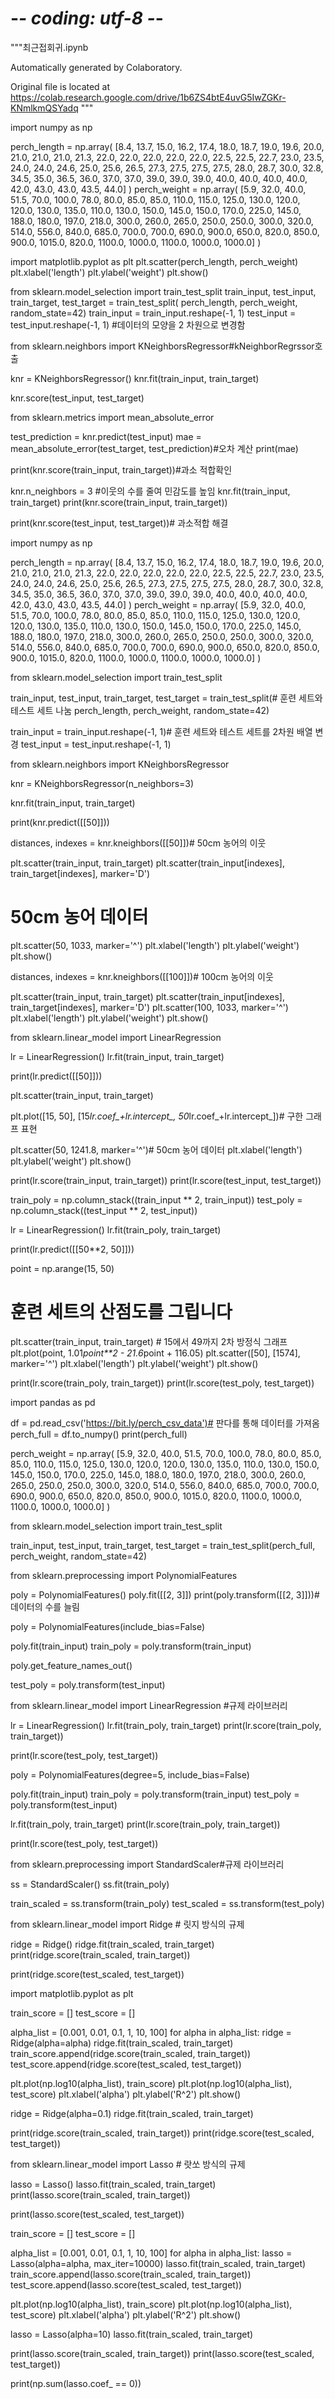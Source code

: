 # -*- coding: utf-8 -*-
"""최근접회귀.ipynb

Automatically generated by Colaboratory.

Original file is located at
    https://colab.research.google.com/drive/1b6ZS4btE4uvG5IwZGKr-KNmlkmQSYadq
"""

import numpy as np

perch_length = np.array(
    [8.4, 13.7, 15.0, 16.2, 17.4, 18.0, 18.7, 19.0, 19.6, 20.0, 
     21.0, 21.0, 21.0, 21.3, 22.0, 22.0, 22.0, 22.0, 22.0, 22.5, 
     22.5, 22.7, 23.0, 23.5, 24.0, 24.0, 24.6, 25.0, 25.6, 26.5, 
     27.3, 27.5, 27.5, 27.5, 28.0, 28.7, 30.0, 32.8, 34.5, 35.0, 
     36.5, 36.0, 37.0, 37.0, 39.0, 39.0, 39.0, 40.0, 40.0, 40.0, 
     40.0, 42.0, 43.0, 43.0, 43.5, 44.0]
     )
perch_weight = np.array(
    [5.9, 32.0, 40.0, 51.5, 70.0, 100.0, 78.0, 80.0, 85.0, 85.0, 
     110.0, 115.0, 125.0, 130.0, 120.0, 120.0, 130.0, 135.0, 110.0, 
     130.0, 150.0, 145.0, 150.0, 170.0, 225.0, 145.0, 188.0, 180.0, 
     197.0, 218.0, 300.0, 260.0, 265.0, 250.0, 250.0, 300.0, 320.0, 
     514.0, 556.0, 840.0, 685.0, 700.0, 700.0, 690.0, 900.0, 650.0, 
     820.0, 850.0, 900.0, 1015.0, 820.0, 1100.0, 1000.0, 1100.0, 
     1000.0, 1000.0]
     )

import matplotlib.pyplot as plt
plt.scatter(perch_length, perch_weight)
plt.xlabel('length')
plt.ylabel('weight')
plt.show()

from sklearn.model_selection import train_test_split
train_input, test_input, train_target, test_target = train_test_split(
    perch_length, perch_weight, random_state=42)
train_input = train_input.reshape(-1, 1)
test_input = test_input.reshape(-1, 1) #데이터의 모양을 2 차원으로 변경함

from sklearn.neighbors import KNeighborsRegressor#kNeighborRegrssor호출

knr = KNeighborsRegressor()
knr.fit(train_input, train_target)

knr.score(test_input, test_target)

from sklearn.metrics import mean_absolute_error

test_prediction = knr.predict(test_input)
mae = mean_absolute_error(test_target, test_prediction)#오차 계산
print(mae)

print(knr.score(train_input, train_target))#과소 적합확인

knr.n_neighbors = 3 #이웃의 수를 줄여 민감도를 높임
knr.fit(train_input, train_target)
print(knr.score(train_input, train_target))

print(knr.score(test_input, test_target))# 과소적합 해결

import numpy as np

perch_length = np.array(
    [8.4, 13.7, 15.0, 16.2, 17.4, 18.0, 18.7, 19.0, 19.6, 20.0, 
     21.0, 21.0, 21.0, 21.3, 22.0, 22.0, 22.0, 22.0, 22.0, 22.5, 
     22.5, 22.7, 23.0, 23.5, 24.0, 24.0, 24.6, 25.0, 25.6, 26.5, 
     27.3, 27.5, 27.5, 27.5, 28.0, 28.7, 30.0, 32.8, 34.5, 35.0, 
     36.5, 36.0, 37.0, 37.0, 39.0, 39.0, 39.0, 40.0, 40.0, 40.0, 
     40.0, 42.0, 43.0, 43.0, 43.5, 44.0]
     )
perch_weight = np.array(
    [5.9, 32.0, 40.0, 51.5, 70.0, 100.0, 78.0, 80.0, 85.0, 85.0, 
     110.0, 115.0, 125.0, 130.0, 120.0, 120.0, 130.0, 135.0, 110.0, 
     130.0, 150.0, 145.0, 150.0, 170.0, 225.0, 145.0, 188.0, 180.0, 
     197.0, 218.0, 300.0, 260.0, 265.0, 250.0, 250.0, 300.0, 320.0, 
     514.0, 556.0, 840.0, 685.0, 700.0, 700.0, 690.0, 900.0, 650.0, 
     820.0, 850.0, 900.0, 1015.0, 820.0, 1100.0, 1000.0, 1100.0, 
     1000.0, 1000.0]
     )

from sklearn.model_selection import train_test_split


train_input, test_input, train_target, test_target = train_test_split(# 훈련 세트와 테스트 세트  나눔
    perch_length, perch_weight, random_state=42)

train_input = train_input.reshape(-1, 1)# 훈련 세트와 테스트 세트를 2차원 배열 변경
test_input = test_input.reshape(-1, 1)

from sklearn.neighbors import KNeighborsRegressor

knr = KNeighborsRegressor(n_neighbors=3)

knr.fit(train_input, train_target)

print(knr.predict([[50]]))

distances, indexes = knr.kneighbors([[50]])# 50cm 농어의 이웃

plt.scatter(train_input, train_target)
plt.scatter(train_input[indexes], train_target[indexes], marker='D')
# 50cm 농어 데이터
plt.scatter(50, 1033, marker='^')
plt.xlabel('length')
plt.ylabel('weight')
plt.show()

distances, indexes = knr.kneighbors([[100]])# 100cm 농어의 이웃

plt.scatter(train_input, train_target)
plt.scatter(train_input[indexes], train_target[indexes], marker='D')
plt.scatter(100, 1033, marker='^')
plt.xlabel('length')
plt.ylabel('weight')
plt.show()

from sklearn.linear_model import LinearRegression

lr = LinearRegression()
lr.fit(train_input, train_target)

print(lr.predict([[50]]))

plt.scatter(train_input, train_target)

plt.plot([15, 50], [15*lr.coef_+lr.intercept_, 50*lr.coef_+lr.intercept_])# 구한 그래프 표현

plt.scatter(50, 1241.8, marker='^')# 50cm 농어 데이터
plt.xlabel('length')
plt.ylabel('weight')
plt.show()

print(lr.score(train_input, train_target))
print(lr.score(test_input, test_target))

train_poly = np.column_stack((train_input ** 2, train_input))
test_poly = np.column_stack((test_input ** 2, test_input))

lr = LinearRegression()
lr.fit(train_poly, train_target)

print(lr.predict([[50**2, 50]]))

point = np.arange(15, 50)
# 훈련 세트의 산점도를 그립니다
plt.scatter(train_input, train_target) # 15에서 49까지 2차 방정식 그래프
plt.plot(point, 1.01*point**2 - 21.6*point + 116.05)
plt.scatter([50], [1574], marker='^')
plt.xlabel('length')
plt.ylabel('weight')
plt.show()

print(lr.score(train_poly, train_target))
print(lr.score(test_poly, test_target))

import pandas as pd

df = pd.read_csv('https://bit.ly/perch_csv_data')# 판다를 통해 데이터를 가져옴
perch_full = df.to_numpy()
print(perch_full)

perch_weight = np.array(
    [5.9, 32.0, 40.0, 51.5, 70.0, 100.0, 78.0, 80.0, 85.0, 85.0, 
     110.0, 115.0, 125.0, 130.0, 120.0, 120.0, 130.0, 135.0, 110.0, 
     130.0, 150.0, 145.0, 150.0, 170.0, 225.0, 145.0, 188.0, 180.0, 
     197.0, 218.0, 300.0, 260.0, 265.0, 250.0, 250.0, 300.0, 320.0, 
     514.0, 556.0, 840.0, 685.0, 700.0, 700.0, 690.0, 900.0, 650.0, 
     820.0, 850.0, 900.0, 1015.0, 820.0, 1100.0, 1000.0, 1100.0, 
     1000.0, 1000.0]
     )

from sklearn.model_selection import train_test_split

train_input, test_input, train_target, test_target = train_test_split(perch_full, perch_weight, random_state=42)

from sklearn.preprocessing import PolynomialFeatures

poly = PolynomialFeatures()
poly.fit([[2, 3]])
print(poly.transform([[2, 3]]))# 데이터의 수를 늘림

poly = PolynomialFeatures(include_bias=False)

poly.fit(train_input)
train_poly = poly.transform(train_input)

poly.get_feature_names_out()

test_poly = poly.transform(test_input)

from sklearn.linear_model import LinearRegression #규제 라이브러리

lr = LinearRegression()
lr.fit(train_poly, train_target)
print(lr.score(train_poly, train_target))

print(lr.score(test_poly, test_target))

poly = PolynomialFeatures(degree=5, include_bias=False)

poly.fit(train_input)
train_poly = poly.transform(train_input)
test_poly = poly.transform(test_input)

lr.fit(train_poly, train_target)
print(lr.score(train_poly, train_target))

print(lr.score(test_poly, test_target))

from sklearn.preprocessing import StandardScaler#규제 라이브러리

ss = StandardScaler()
ss.fit(train_poly)

train_scaled = ss.transform(train_poly)
test_scaled = ss.transform(test_poly)

from sklearn.linear_model import Ridge # 릿지 방식의 규제

ridge = Ridge()
ridge.fit(train_scaled, train_target)
print(ridge.score(train_scaled, train_target))

print(ridge.score(test_scaled, test_target))

import matplotlib.pyplot as plt

train_score = []
test_score = []

alpha_list = [0.001, 0.01, 0.1, 1, 10, 100]
for alpha in alpha_list:
    ridge = Ridge(alpha=alpha)
    ridge.fit(train_scaled, train_target)
    train_score.append(ridge.score(train_scaled, train_target))
    test_score.append(ridge.score(test_scaled, test_target))

plt.plot(np.log10(alpha_list), train_score)
plt.plot(np.log10(alpha_list), test_score)
plt.xlabel('alpha')
plt.ylabel('R^2')
plt.show()

ridge = Ridge(alpha=0.1)
ridge.fit(train_scaled, train_target)

print(ridge.score(train_scaled, train_target))
print(ridge.score(test_scaled, test_target))

from sklearn.linear_model import Lasso # 랏쏘 방식의 규제

lasso = Lasso()
lasso.fit(train_scaled, train_target)
print(lasso.score(train_scaled, train_target))

print(lasso.score(test_scaled, test_target))

train_score = []
test_score = []

alpha_list = [0.001, 0.01, 0.1, 1, 10, 100]
for alpha in alpha_list:
    lasso = Lasso(alpha=alpha, max_iter=10000)
    lasso.fit(train_scaled, train_target)
    train_score.append(lasso.score(train_scaled, train_target))
    test_score.append(lasso.score(test_scaled, test_target))

plt.plot(np.log10(alpha_list), train_score)
plt.plot(np.log10(alpha_list), test_score)
plt.xlabel('alpha')
plt.ylabel('R^2')
plt.show()

lasso = Lasso(alpha=10)
lasso.fit(train_scaled, train_target)

print(lasso.score(train_scaled, train_target))
print(lasso.score(test_scaled, test_target))

print(np.sum(lasso.coef_ == 0))